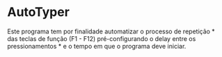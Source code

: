 # AutoTyper
Este programa tem por finalidade automatizar o processo de repetição  * das teclas de função (F1 - F12) pré-configurando o delay entre os pressionamentos  * e o tempo em que o programa deve iniciar.
